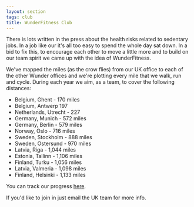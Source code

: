 ```yaml
---
layout: section
tags: club
title: WunderFitness Club
---
```

There is lots written in the press about the health risks related to sedentary jobs. In a job like our it's all too easy to spend the whole day sat down. In a bid to fix this, to encourage each other to move a little more and to build on our team spirit we came up with the idea of WunderFitness.

We've mapped the miles (as the crow flies) from our UK office to each of the other Wunder offices and we're plotting every mile that we walk, run and cycle. During each year we aim, as a team, to cover the following distances:

 - Belgium, Ghent	- 170 miles
 - Belgium, Antwerp	197
 - Netherlands, Utrecht - 227
 - Germany, Munich	- 572 miles
 - Germany, Berlin	- 579 miles
 - Norway, Oslo	- 716 miles
 - Sweden, Stockholm	- 888 miles
 - Sweden, Ostersund	- 970 miles
 - Latvia, Riga	- 1,044 miles
 - Estonia, Tallinn	- 1,106 miles
 - Finland, Turku	- 1,056 miles
 - Latvia, Valmeria	- 1,098 miles
 - Finland, Helsinki	- 1,133 miles

 You can track our progress [here](https://docs.google.com/spreadsheets/d/1tAzjqKjsIO-xfOx7BqUV-6V76dTDFE8Kq2LIATrAIuI/edit#gid=0).

 If you'd like to join in just email the UK team for more info.
